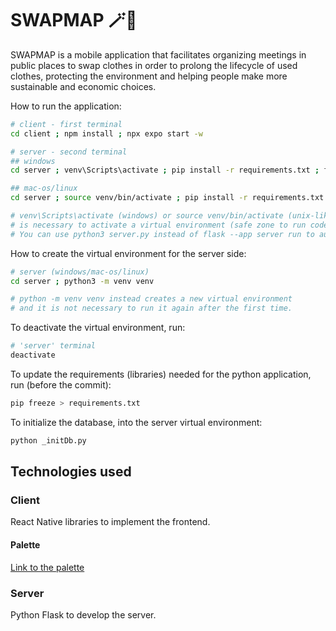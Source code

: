 # SWAPMAP 🪄👕
SWAPMAP is a mobile application  that facilitates organizing meetings in public places to swap clothes in order to prolong the lifecycle of used clothes, protecting the environment and helping people make more sustainable and economic choices.

How to run the application:
```sh
# client - first terminal
cd client ; npm install ; npx expo start -w

# server - second terminal
## windows
cd server ; venv\Scripts\activate ; pip install -r requirements.txt ; flask --app server run

## mac-os/linux
cd server ; source venv/bin/activate ; pip install -r requirements.txt ; flask --app server run

# venv\Scripts\activate (windows) or source venv/bin/activate (unix-like OS)
# is necessary to activate a virtual environment (safe zone to run code)
# You can use python3 server.py instead of flask --app server run to automatically refresh the server side when you are coding 
```

How to create the virtual environment for the server side:
```sh
# server (windows/mac-os/linux)
cd server ; python3 -m venv venv

# python -m venv venv instead creates a new virtual environment
# and it is not necessary to run it again after the first time.
```

To deactivate the virtual environment, run:
```sh
# 'server' terminal
deactivate
```

To update the requirements (libraries) needed for the python application, run (before the commit):
```sh
pip freeze > requirements.txt
```

To initialize the database, into the server virtual environment:
```sh
python _initDb.py
```

## Technologies used
### Client
React Native libraries to implement the frontend.

#### Palette
<a href='https://mobilepalette.netlify.app/?color=163f2e'> Link to the palette </a>

<!-- ![](client/assets/palette.svg) -->

### Server
Python Flask to develop the server.